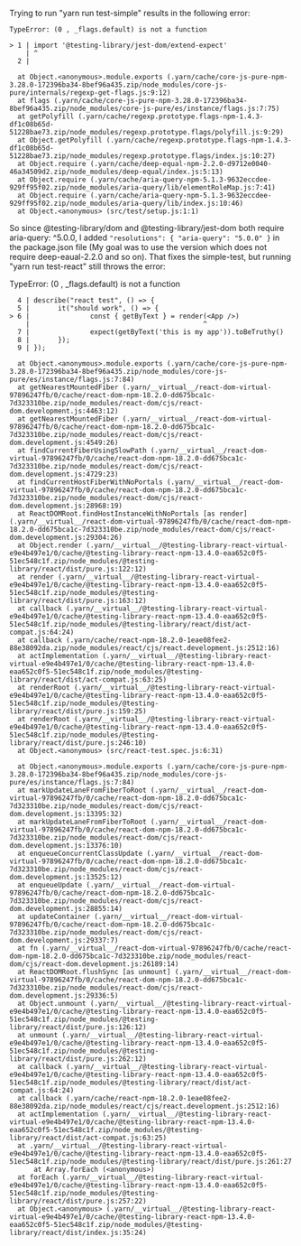 Trying to run "yarn run test-simple" results in the following error:

    TypeError: (0 , _flags.default) is not a function

    > 1 | import '@testing-library/jest-dom/extend-expect'
        | ^
      2 |

      at Object.<anonymous>.module.exports (.yarn/cache/core-js-pure-npm-3.28.0-172396ba34-8bef96a435.zip/node_modules/core-js-pure/internals/regexp-get-flags.js:9:12)
      at flags (.yarn/cache/core-js-pure-npm-3.28.0-172396ba34-8bef96a435.zip/node_modules/core-js-pure/es/instance/flags.js:7:75)
      at getPolyfill (.yarn/cache/regexp.prototype.flags-npm-1.4.3-df1c08b65d-51228bae73.zip/node_modules/regexp.prototype.flags/polyfill.js:9:29)
      at Object.getPolyfill (.yarn/cache/regexp.prototype.flags-npm-1.4.3-df1c08b65d-51228bae73.zip/node_modules/regexp.prototype.flags/index.js:10:27)
      at Object.require (.yarn/cache/deep-equal-npm-2.2.0-d9712e0040-46a34509d2.zip/node_modules/deep-equal/index.js:5:13)
      at Object.require (.yarn/cache/aria-query-npm-5.1.3-9632eccdee-929ff95f02.zip/node_modules/aria-query/lib/elementRoleMap.js:7:41)
      at Object.require (.yarn/cache/aria-query-npm-5.1.3-9632eccdee-929ff95f02.zip/node_modules/aria-query/lib/index.js:10:46)
      at Object.<anonymous> (src/test/setup.js:1:1)

So since @testing-library/dom and @testing-library/jest-dom both require aria-query: ^5.0.0, I added `"resolutions": { "aria-query": "5.0.0" }` in the package.json file (My goal was to use the version which does not require deep-eaual-2.2.0 and so on). That fixes the simple-test, but running "yarn run test-react" still throws the error:

TypeError: (0 , _flags.default) is not a function

      4 | describe("react test", () => {
      5 |       it("should work", () => {
    > 6 |               const { getByText } = render(<App />)
        |                                           ^
      7 |               expect(getByText('this is my app')).toBeTruthy()
      8 |       });
      9 | });

      at Object.<anonymous>.module.exports (.yarn/cache/core-js-pure-npm-3.28.0-172396ba34-8bef96a435.zip/node_modules/core-js-pure/es/instance/flags.js:7:84)
      at getNearestMountedFiber (.yarn/__virtual__/react-dom-virtual-97896247fb/0/cache/react-dom-npm-18.2.0-dd675bca1c-7d323310be.zip/node_modules/react-dom/cjs/react-dom.development.js:4463:12)
      at getNearestMountedFiber (.yarn/__virtual__/react-dom-virtual-97896247fb/0/cache/react-dom-npm-18.2.0-dd675bca1c-7d323310be.zip/node_modules/react-dom/cjs/react-dom.development.js:4549:26)
      at findCurrentFiberUsingSlowPath (.yarn/__virtual__/react-dom-virtual-97896247fb/0/cache/react-dom-npm-18.2.0-dd675bca1c-7d323310be.zip/node_modules/react-dom/cjs/react-dom.development.js:4729:23)
      at findCurrentHostFiberWithNoPortals (.yarn/__virtual__/react-dom-virtual-97896247fb/0/cache/react-dom-npm-18.2.0-dd675bca1c-7d323310be.zip/node_modules/react-dom/cjs/react-dom.development.js:28968:19)
      at ReactDOMRoot.findHostInstanceWithNoPortals [as render] (.yarn/__virtual__/react-dom-virtual-97896247fb/0/cache/react-dom-npm-18.2.0-dd675bca1c-7d323310be.zip/node_modules/react-dom/cjs/react-dom.development.js:29304:26)
      at Object.render (.yarn/__virtual__/@testing-library-react-virtual-e9e4b497e1/0/cache/@testing-library-react-npm-13.4.0-eaa652c0f5-51ec548c1f.zip/node_modules/@testing-library/react/dist/pure.js:122:12)
      at render (.yarn/__virtual__/@testing-library-react-virtual-e9e4b497e1/0/cache/@testing-library-react-npm-13.4.0-eaa652c0f5-51ec548c1f.zip/node_modules/@testing-library/react/dist/pure.js:163:12)
      at callback (.yarn/__virtual__/@testing-library-react-virtual-e9e4b497e1/0/cache/@testing-library-react-npm-13.4.0-eaa652c0f5-51ec548c1f.zip/node_modules/@testing-library/react/dist/act-compat.js:64:24)
      at callback (.yarn/cache/react-npm-18.2.0-1eae08fee2-88e38092da.zip/node_modules/react/cjs/react.development.js:2512:16)
      at actImplementation (.yarn/__virtual__/@testing-library-react-virtual-e9e4b497e1/0/cache/@testing-library-react-npm-13.4.0-eaa652c0f5-51ec548c1f.zip/node_modules/@testing-library/react/dist/act-compat.js:63:25) 
      at renderRoot (.yarn/__virtual__/@testing-library-react-virtual-e9e4b497e1/0/cache/@testing-library-react-npm-13.4.0-eaa652c0f5-51ec548c1f.zip/node_modules/@testing-library/react/dist/pure.js:159:25)
      at renderRoot (.yarn/__virtual__/@testing-library-react-virtual-e9e4b497e1/0/cache/@testing-library-react-npm-13.4.0-eaa652c0f5-51ec548c1f.zip/node_modules/@testing-library/react/dist/pure.js:246:10)
      at Object.<anonymous> (src/react-test.spec.js:6:31)

      at Object.<anonymous>.module.exports (.yarn/cache/core-js-pure-npm-3.28.0-172396ba34-8bef96a435.zip/node_modules/core-js-pure/es/instance/flags.js:7:84)
      at markUpdateLaneFromFiberToRoot (.yarn/__virtual__/react-dom-virtual-97896247fb/0/cache/react-dom-npm-18.2.0-dd675bca1c-7d323310be.zip/node_modules/react-dom/cjs/react-dom.development.js:13395:32)
      at markUpdateLaneFromFiberToRoot (.yarn/__virtual__/react-dom-virtual-97896247fb/0/cache/react-dom-npm-18.2.0-dd675bca1c-7d323310be.zip/node_modules/react-dom/cjs/react-dom.development.js:13376:10)
      at enqueueConcurrentClassUpdate (.yarn/__virtual__/react-dom-virtual-97896247fb/0/cache/react-dom-npm-18.2.0-dd675bca1c-7d323310be.zip/node_modules/react-dom/cjs/react-dom.development.js:13525:12)
      at enqueueUpdate (.yarn/__virtual__/react-dom-virtual-97896247fb/0/cache/react-dom-npm-18.2.0-dd675bca1c-7d323310be.zip/node_modules/react-dom/cjs/react-dom.development.js:28855:14)
      at updateContainer (.yarn/__virtual__/react-dom-virtual-97896247fb/0/cache/react-dom-npm-18.2.0-dd675bca1c-7d323310be.zip/node_modules/react-dom/cjs/react-dom.development.js:29337:7)
      at fn (.yarn/__virtual__/react-dom-virtual-97896247fb/0/cache/react-dom-npm-18.2.0-dd675bca1c-7d323310be.zip/node_modules/react-dom/cjs/react-dom.development.js:26189:14)
      at ReactDOMRoot.flushSync [as unmount] (.yarn/__virtual__/react-dom-virtual-97896247fb/0/cache/react-dom-npm-18.2.0-dd675bca1c-7d323310be.zip/node_modules/react-dom/cjs/react-dom.development.js:29336:5)
      at Object.unmount (.yarn/__virtual__/@testing-library-react-virtual-e9e4b497e1/0/cache/@testing-library-react-npm-13.4.0-eaa652c0f5-51ec548c1f.zip/node_modules/@testing-library/react/dist/pure.js:126:12)
      at unmount (.yarn/__virtual__/@testing-library-react-virtual-e9e4b497e1/0/cache/@testing-library-react-npm-13.4.0-eaa652c0f5-51ec548c1f.zip/node_modules/@testing-library/react/dist/pure.js:262:12)
      at callback (.yarn/__virtual__/@testing-library-react-virtual-e9e4b497e1/0/cache/@testing-library-react-npm-13.4.0-eaa652c0f5-51ec548c1f.zip/node_modules/@testing-library/react/dist/act-compat.js:64:24)
      at callback (.yarn/cache/react-npm-18.2.0-1eae08fee2-88e38092da.zip/node_modules/react/cjs/react.development.js:2512:16)
      at actImplementation (.yarn/__virtual__/@testing-library-react-virtual-e9e4b497e1/0/cache/@testing-library-react-npm-13.4.0-eaa652c0f5-51ec548c1f.zip/node_modules/@testing-library/react/dist/act-compat.js:63:25) 
      at .yarn/__virtual__/@testing-library-react-virtual-e9e4b497e1/0/cache/@testing-library-react-npm-13.4.0-eaa652c0f5-51ec548c1f.zip/node_modules/@testing-library/react/dist/pure.js:261:27
          at Array.forEach (<anonymous>)
      at forEach (.yarn/__virtual__/@testing-library-react-virtual-e9e4b497e1/0/cache/@testing-library-react-npm-13.4.0-eaa652c0f5-51ec548c1f.zip/node_modules/@testing-library/react/dist/pure.js:257:22)
      at Object.<anonymous> (.yarn/__virtual__/@testing-library-react-virtual-e9e4b497e1/0/cache/@testing-library-react-npm-13.4.0-eaa652c0f5-51ec548c1f.zip/node_modules/@testing-library/react/dist/index.js:35:24)